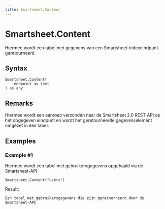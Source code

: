 ```yaml
---
title: Smartsheet.Content
---
```


# Smartsheet.Content


Hiermee wordt een tabel met gegevens van een Smartsheet-indexeindpunt geretourneerd.


## Syntax

```powerquery
Smartsheet.Content(
    endpoint as text
) as any
```


## Remarks

Hiermee wordt een aanroep verzonden naar de Smartsheet 2.0 REST API op het opgegeven eindpunt en wordt het geretourneerde gegevenselement omgezet in een tabel.


## Examples

### Example #1 
Hiermee wordt een tabel met gebruikersgegevens opgehaald via de Smartsheet-API
```powerquery
Smartsheet.Content("users")
```

Result: 
```powerquery
Een tabel met gebruikersgegevens die zijn geretourneerd door de Smartsheet-API
```



